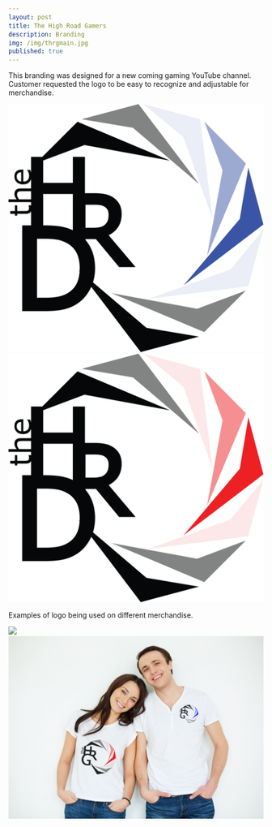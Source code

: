 ```yaml
---
layout: post
title: The High Road Gamers
description: Branding
img: /img/thrgmain.jpg
published: true 
---
```



This branding was designed for a new coming gaming YouTube channel. Customer requested the logo to be easy to recognize and adjustable for 
merchandise.

<div class="img_row">
  <img class="col two" src="/img/logo/thrgblue.png"/>
  <img class="col one" src="/img/logo/thrgred.png"/>
</div>

Examples of logo being used on different merchandise.

<div class="img_row">
  <img class="col two" src="/img/logo/hat.png"/>
  <img class="col one" src="/img/logo/couplewearingthrd.jpg"/>
</div>
